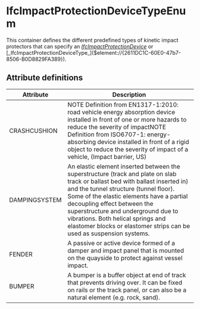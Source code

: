 IfcImpactProtectionDeviceTypeEnum
=================================
This container defines the different predefined types of kinetic impact
protectors that can specify an
[_IfcImpactProtectionDevice_]($element://{2CCC5500-DE35-4db2-87C6-55B53CA06894})
or
[_IfcImpactProtectionDeviceType_]($element://{2611DC1C-60E0-47b7-8506-B0D8829FA389}).  


Attribute definitions
---------------------
| Attribute     | Description                                                                                                                                                                                                                                                                                                                                                                                          |
|---------------|------------------------------------------------------------------------------------------------------------------------------------------------------------------------------------------------------------------------------------------------------------------------------------------------------------------------------------------------------------------------------------------------------|
| CRASHCUSHION  | NOTE Definition from EN1317-1:2010: road vehicle energy absorption device installed in front of one or more hazards to reduce the severity of impactNOTE Definition from ISO6707-1: energy-absorbing device installed in front of a rigid object to reduce the severity of impact of a vehicle, (Impact barrier, US)                                                                                 |
| DAMPINGSYSTEM | An elastic element inserted between the superstructure (track and plate on slab track or ballast bed with ballast inserted in) and the tunnel structure (tunnel floor). Some of the elastic elements have a partial decoupling effect between the superstructure and underground due to vibrations. Both helical springs and elastomer blocks or elastomer strips can be used as suspension systems. |
| FENDER        | A passive or active device formed of a damper and impact panel that is mounted on the quayside to protect against vessel impact.                                                                                                                                                                                                                                                                     |
| BUMPER        | A bumper is a buffer object at end of track that prevents driving over. It can be fixed on rails or the track panel, or can also be a natural element (e.g. rock, sand).                                                                                                                                                                                                                             |

